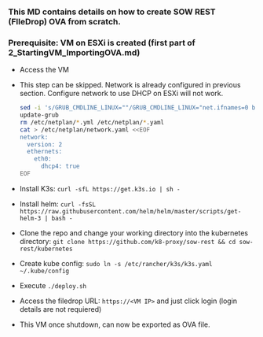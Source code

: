 ### This MD contains details on how to create SOW REST (FIleDrop) OVA from scratch.
### Prerequisite: VM on ESXi is created (first part of 2_StartingVM_ImportingOVA.md)

- Access the VM

- This step can be skipped. Network is already configured in previous section. Configure network to use DHCP on ESXi will not work. 
  
  ```bash
  sed -i 's/GRUB_CMDLINE_LINUX=""/GRUB_CMDLINE_LINUX="net.ifnames=0 biosdevname=0"/g' /etc/default/grub
  update-grub
  rm /etc/netplan/*.yml /etc/netplan/*.yaml
  cat > /etc/netplan/network.yaml <<EOF
  network:
    version: 2
    ethernets:
      eth0:
        dhcp4: true
  EOF
  ```

- Install K3s: `curl -sfL https://get.k3s.io | sh -`

- Install helm: `curl -fsSL https://raw.githubusercontent.com/helm/helm/master/scripts/get-helm-3 | bash -`

- Clone the repo and change your working directory into the kubernetes directory: `git clone https://github.com/k8-proxy/sow-rest && cd sow-rest/kubernetes`

- Create kube config: `sudo ln -s /etc/rancher/k3s/k3s.yaml ~/.kube/config`

- Execute `./deploy.sh`

- Access the filedrop URL: `https://<VM IP>` and just click login (login details are not requiered)

- This VM once shutdown, can now be exported as OVA file.